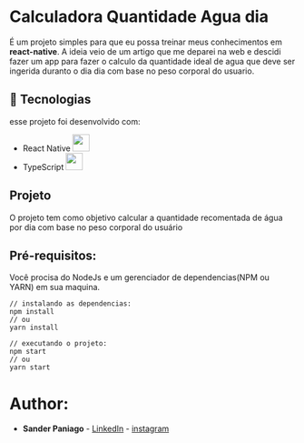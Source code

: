 # Calculadora Quantidade Agua dia
É um projeto simples para que eu possa treinar meus conhecimentos em **react-native**.
A ideia veio de um artigo que me deparei na web e descidi fazer um app para fazer o calculo da quantidade ideal de agua que deve ser ingerida duranto o dia dia
com base no peso corporal do usuario.

## 🔬 Tecnologias

esse projeto foi desenvolvido com:

- React Native <img src="https://user-images.githubusercontent.com/52095222/100380550-757fda80-2fed-11eb-8d4f-db4d67afd6a0.png" width="30" height="30">
- TypeScript <img src="https://user-images.githubusercontent.com/52095222/100379991-50d73300-2fec-11eb-8db7-c200351ed064.png" width="30" height="30">

## Projeto

O projeto tem como objetivo calcular a quantidade recomentada de água por dia com base no peso corporal do usuário

## Pré-requisitos:

Você procisa do NodeJs e um gerenciador de dependencias(NPM ou YARN) em sua maquina.

```
// instalando as dependencias:
npm install
// ou 
yarn install

// executando o projeto:
npm start
// ou
yarn start 
```

# Author:

- **Sander Paniago** - [LinkedIn](https://www.linkedin.com/in/sanderpaniago) - [instagram]([https://www.instagram.com/sander_paniago/](https://www.instagram.com/sander_paniago/))

